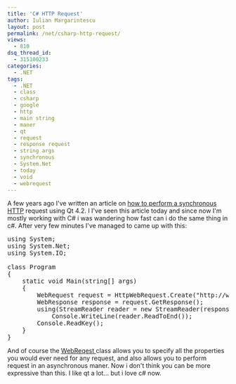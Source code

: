 ```yaml
---
title: 'C# HTTP Request'
author: Iulian Margarintescu
layout: post
permalink: /net/csharp-http-request/
views:
  - 810
dsq_thread_id:
  - 315100233
categories:
  - .NET
tags:
  - .NET
  - class
  - csharp
  - google
  - http
  - main string
  - maner
  - qt
  - request
  - response request
  - string args
  - synchronous
  - System.Net
  - today
  - void
  - webrequest
---
```

A few years ago I've written an article on [how to perform a synchronous HTTP][1] request using Qt 4.2. I I've seen this article today and since now I'm mostly working with C# i was wandering how fast can i do the same thing in c#. After very few minutes I've managed to came up with this:

<pre class="brush:csharp">using System;
using System.Net;
using System.IO;

class Program
{
    static void Main(string[] args)
    {
        WebRequest request = HttpWebRequest.Create("http://www.google.com");
        WebResponse response = request.GetResponse();
        using(StreamReader reader = new StreamReader(response.GetResponseStream()))
            Console.WriteLine(reader.ReadToEnd());
        Console.ReadKey();
    }
}</pre>

And of course the [WebReqest ][2] class allows you to specify all the properties you would ever need for any request, and also allows you to perform request in an asynchronous maner. Now i don't think you can be more expressive than this. I like qt a lot... but i love c# now.

 [1]: http://www.erata.net/qt-boost/synchronous-http-request/
 [2]: http://msdn.microsoft.com/en-us/library/system.net.webrequest_members.aspx
